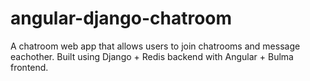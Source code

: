 # angular-django-chatroom
A chatroom web app that allows users to join chatrooms and message eachother. Built using Django + Redis backend with Angular + Bulma frontend.
